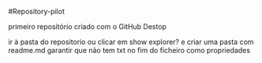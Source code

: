 #Repository-pilot

primeiro repositório criado com o GitHub Destop

ir à pasta do repositorio ou clicar em show explorer? e criar uma pasta com readme.md
garantir que não tem txt no fim do ficheiro como propriedades
